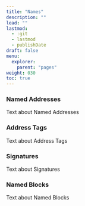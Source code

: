 ```yaml
---
title: "Names"
description: ""
lead: ""
lastmod:
  - :git
  - lastmod
  - publishDate
draft: false
menu: 
  explorer:
    parent: "pages"
weight: 030
toc: true
---
```


### Named Addresses

Text about Named Addresses

### Address Tags

Text about Address Tags

### Signatures

Text about Signatures

### Named Blocks

Text about Named Blocks
